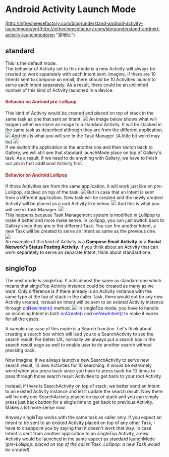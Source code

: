 # Android Activity Launch Mode
[http://inthecheesefactory.com/blog/understand-android-activity-launchmode/en](http://inthecheesefactory.com/blog/understand-android-activity-launchmode/en "源地址")

## standard
This is the default mode.</br>
The behavior of Activity set to this mode is a new Activity will always be created to work separately with each Intent sent. Imagine, if there are 10 Intents sent to compose an email, there should be 10 Activities launch to serve each Intent separately. As a result, there could be an unlimited number of this kind of Activity launched in a device.
#### <font color="brown">Behavior on Android pre-Lollipop</font>
This kind of Activity would be created and placed on top of stack in the same task as one that sent an Intent.
![](http://inthecheesefactory.com/uploads/source/launchMode/standardtopstandard.jpg)
An image below shows what will happen when we share an image to a standard Activity. It will be stacked in the same task as described although they are from the different application.
![](http://inthecheesefactory.com/uploads/source/launchMode/standardgallery2.jpg)
And this is what you will see in the Task Manager. (A little bit weird may be)
![](http://inthecheesefactory.com/uploads/source/launchMode/gallerystandard.jpg)</br>
If we switch the application to the another one and then switch back to Gallery, we will still see that standard launchMode place on top of Gallery's task. As a result, if we need to do anything with Gallery, we have to finish our job in that additional Activity first.
#### <font color="brown">Behavior on Android Lollipop</font>
If those Activities are from the same application, it will work just like on pre-Lollipop, stacked on top of the task.
![](http://inthecheesefactory.com/uploads/source/launchMode/standardstandardl.jpg)
But in case that an Intent is sent from a different application. New task will be created and the newly created Activity will be placed as a root Activity like below.
![](http://inthecheesefactory.com/uploads/source/launchMode/standardgalleryl.jpg)
And this is what you will see in Task Manager.
![](http://inthecheesefactory.com/uploads/source/launchMode/gallerystandardl1.jpg)</br>
This happens because Task Management system is modified in Lollipop to make it better and more make sense. In Lollipop, you can just switch back to Gallery since they are in the different Task. You can fire another Intent, a new Task will be created to serve an Intent as same as the previous one.</br>
![](http://inthecheesefactory.com/uploads/source/launchMode/gallerystandardl2.jpg)</br>
An example of this kind of Activity is a **Compose Email Activity** or a **Social Network's Status Posting Activity**. If you think about an Activity that can work separately to serve an separate Intent, think about standard one.
## singleTop
The next mode is singleTop. It acts almost the same as standard one which means that singleTop Activity instance could be created as many as we want. Only difference is if there already is an Activity instance with the same type at the top of stack in the caller Task, there would not be any new Activity created, instead an Intent will be sent to an existed Activity instance through <font color="blue">onNewIntent()</font> method.
![](http://inthecheesefactory.com/uploads/source/launchMode/singletop.jpg)
In singleTop mode, you have to handle an incoming Intent in both <font color="blue">onCreate()</font> and <font color="blue">onNewIntent()</font> to make it works for all the cases.

A sample use case of this mode is a Search function. Let's think about creating a search box which will lead you to a SearchActivity to see the search result. For better UX, normally we always put a search box in the search result page as well to enable user to do another search without pressing back.

Now imagine, if we always launch a new SearchActivity to serve new search result, 10 new Activities for 10 searching. It would be extremely weird when you press back since you have to press back for 10 times to pass through those search result Activities to get back to your root Activity.

Instead, if there is SearchActivity on top of stack, we better send an Intent to an existed Activity instance and let it update the search result. Now there will be only one SearchActivity placed on top of stack and you can simply press just back button for a single time to get back to previous Activity. Makes a lot more sense now.

Anyway singleTop works with the same task as caller only. If you expect an Intent to be sent to an existed Activity placed on top of any other Task, I have to disappoint you by saying that it doesn't work that way. In case Intent is sent from another application to an singleTop Activity, a new Activity would be launched in the same aspect as standard launchMode (*pre-Lollipop: placed on top of the caller Task, Lollipop: a new Task would be created*).